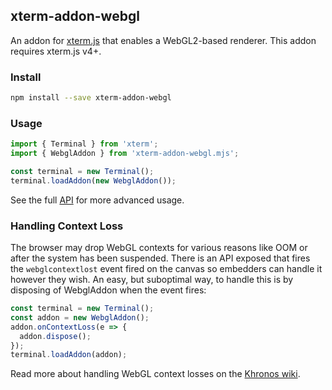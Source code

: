 ## xterm-addon-webgl

An addon for [xterm.js](https://github.com/xtermjs/xterm.js) that enables a WebGL2-based renderer. This addon requires xterm.js v4+.

### Install

```bash
npm install --save xterm-addon-webgl
```

### Usage

```ts
import { Terminal } from 'xterm';
import { WebglAddon } from 'xterm-addon-webgl.mjs';

const terminal = new Terminal();
terminal.loadAddon(new WebglAddon());
```

See the full [API](https://github.com/xtermjs/xterm.js/blob/master/addons/xterm-addon-webgl/typings/xterm-addon-webgl.d.ts) for more advanced usage.

### Handling Context Loss

The browser may drop WebGL contexts for various reasons like OOM or after the system has been suspended. There is an API exposed that fires the `webglcontextlost` event fired on the canvas so embedders can handle it however they wish. An easy, but suboptimal way, to handle this is by disposing of WebglAddon when the event fires:

```ts
const terminal = new Terminal();
const addon = new WebglAddon();
addon.onContextLoss(e => {
  addon.dispose();
});
terminal.loadAddon(addon);
```

Read more about handling WebGL context losses on the [Khronos wiki](https://www.khronos.org/webgl/wiki/HandlingContextLost).
